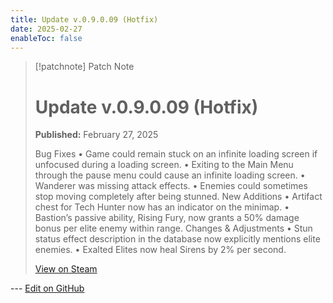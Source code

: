 ```yaml
---
title: Update v.0.9.0.09 (Hotfix)
date: 2025-02-27
enableToc: false
---
```


> [!patchnote] Patch Note
>
> # Update v.0.9.0.09 (Hotfix)
>
> **Published:** February 27, 2025
>
> Bug Fixes    •    Game could remain stuck on an infinite loading screen if unfocused during a loading screen.
>     •    Exiting to the Main Menu through the pause menu could cause an infinite loading screen.
>     •    Wanderer was missing attack effects.
>     •    Enemies could sometimes stop moving completely after being stunned.
> New Additions    •    Artifact chest for Tech Hunter now has an indicator on the minimap.
>     •    Bastion’s passive ability, Rising Fury, now grants a 50% damage bonus per elite enemy within range.
> Changes & Adjustments    •    Stun status effect description in the database now explicitly mentions elite enemies.
>     •    Exalted Elites now heal Sirens by 2% per second.
>
> [View on Steam](https://store.steampowered.com/news/app/2106670/view/544476506637730820)

--- [Edit on GitHub](https://github.com/Mondrethos/gatekeeperwiki/edit/main/content/PatchNotes/2025-02-27-update-v.0.9.0.09-(hotfix).md)